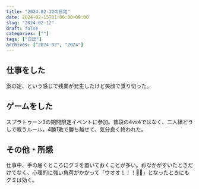 ```yaml
---
title: "2024-02-12の日誌"
date: 2024-02-15T01:00:00+09:00
slug: "2024-02-12"
draft: false
categories: [""]
tags: ["日誌"]
archives: ["2024-02", "2024"]
---
```

## 仕事をした

案の定、という感じで残業が発生したけど笑顔で乗り切った。

## ゲームをした

スプラトゥーン3の期間限定イベントに参加。普段の4vs4ではなく、二人組どうしで戦うルール。4勝1敗で勝ち越せて、気分良く終われた。

## その他・所感

仕事中、手の届くところにグミを置いておくことが多い。おなかがすいたときだけでなく、心理的に強い負荷がかかって「ウオオ！！！💢💢」となったときにもグミは効く。
